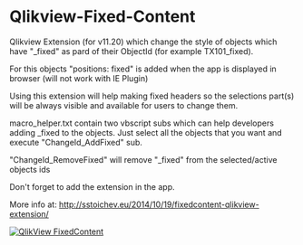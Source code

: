 Qlikview-Fixed-Content
======================

Qlikview Extension (for v11.20) which change the style of objects which have "_fixed" as pard of their ObjectId (for example  TX101_fixed).

For this objects "positions: fixed" is added when the app is displayed in browser (will not work with IE Plugin)

Using this extension will help making fixed headers so the selections part(s) will be always visible and available for users to change them.

macro_helper.txt contain two vbscript subs which can help developers adding _fixed to the objects. Just select all the objects that you want and execute "ChangeId_AddFixed" sub.

"ChangeId_RemoveFixed" will remove "_fixed" from the selected/active objects ids

Don't forget to add the extension in the app.

More info at: http://sstoichev.eu/2014/10/19/fixedcontent-qlikview-extension/

[![QlikView FixedContent ](http://img.youtube.com/vi/ZDAZtgua8Kw/0.jpg)](http://www.youtube.com/watch?v=ZDAZtgua8Kw)

